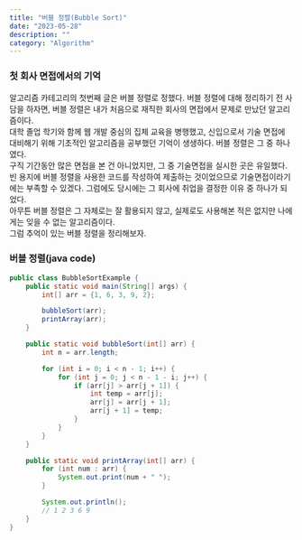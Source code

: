 ```yaml
---
title: "버블 정렬(Bubble Sort)"
date: "2023-05-28"
description: ""
category: "Algorithm"
---
```


### 첫 회사 면접에서의 기억

알고리즘 카테고리의 첫번째 글은 버블 정렬로 정했다.
버블 정렬에 대해 정리하기 전 사담을 하자면,
버블 정렬은 내가 처음으로 재직한 회사의 면접에서 문제로 만났던 알고리즘이다.
<br />
대학 졸업 학기와 함께 웹 개발 중심의 집체 교육을 병행했고,
신입으로서 기술 면접에 대비해기 위해 기초적인 알고리즘을 공부했던 기억이 생생하다.
버블 정렬은 그 중 하나였다.
<br />
구직 기간동안 많은 면접을 본 건 아니었지만, 그 중 기술면접을 실시한 곳은 유일했다. 빈 용지에 버블 정렬을 사용한 코드를 작성하여 제출하는 것이었으므로 기술면접이라기에는 부족할 수 있겠다. 그럼에도 당시에는 그 회사에 취업을 결정한 이유 중 하나가 되었다.
<br />
아무튼 버블 정렬은 그 자체로는 잘 활용되지 않고, 실제로도 사용해본 적은 없지만 나에게는 잊을 수 없는 알고리즘이다.
<br />
그럼 추억이 있는 버블 정렬을 정리해보자.

### 버블 정렬(java code)

```java
public class BubbleSortExample {
    public static void main(String[] args) {
        int[] arr = {1, 6, 3, 9, 2};

        bubbleSort(arr);
        printArray(arr);
    }

    public static void bubbleSort(int[] arr) {
        int n = arr.length;

        for (int i = 0; i < n - 1; i++) {
            for (int j = 0; j < n - 1 - i; j++) {
                if (arr[j] > arr[j + 1]) {
                    int temp = arr[j];
                    arr[j] = arr[j + 1];
                    arr[j + 1] = temp;
                }
            }
        }
    }

    public static void printArray(int[] arr) {
        for (int num : arr) {
            System.out.print(num + " ");
        }

        System.out.println();
        // 1 2 3 6 9
    }
}
```
